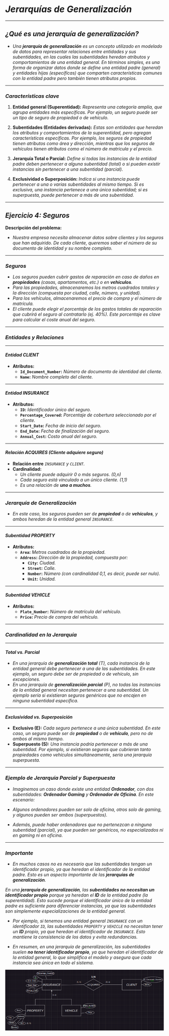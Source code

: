 <!-- Autor: Daniel Benjamin Perez Morales -->
<!-- GitHub: https://github.com/DanielPerezMoralesDev13 -->
<!-- Correo electrónico: danielperezdev@proton.me -->

# ***Jerarquías de Generalización***

---

## ***¿Qué es una jerarquía de generalización?***

- *Una **jerarquía de generalización** es un concepto utilizado en modelado de datos para representar relaciones entre entidades y sus subentidades, en las cuales las subentidades heredan atributos y comportamientos de una entidad general. En términos simples, es una forma de organizar datos donde se define una entidad padre (general) y entidades hijas (específicas) que comparten características comunes con la entidad padre pero también tienen atributos propios.*

---

### ***Características clave***

1. **Entidad general (Superentidad):** *Representa una categoría amplia, que agrupa entidades más específicas. Por ejemplo, un seguro puede ser un tipo de seguro de propiedad o de vehículo.*

2. **Subentidades (Entidades derivadas):** *Estas son entidades que heredan los atributos y comportamientos de la superentidad, pero agregan características específicas. Por ejemplo, los seguros de propiedad tienen atributos como área y dirección, mientras que los seguros de vehículos tienen atributos como el número de matrícula y el precio.*

3. **Jerarquía Total o Parcial:** *Define si todas las instancias de la entidad padre deben pertenecer a alguna subentidad (total) o si pueden existir instancias sin pertenecer a una subentidad (parcial).*

4. **Exclusividad o Superposición:** *Indica si una instancia puede pertenecer a una o varias subentidades al mismo tiempo. Si es exclusiva, una instancia pertenece a una única subentidad; si es superpuesta, puede pertenecer a más de una subentidad.*

---

## ***Ejercicio 4: Seguros***

**Descripción del problema:**

- *Nuestra empresa necesita almacenar datos sobre clientes y los seguros que han adquirido. De cada cliente, queremos saber el número de su documento de identidad y su nombre completo.*

---

### ***Seguros***

- *Los seguros pueden cubrir gastos de reparación en caso de daños en **propiedades** (casas, apartamentos, etc.) o en **vehículos**.*
- *Para las propiedades, almacenaremos los metros cuadrados totales y la dirección (compuesta por ciudad, calle, número, y unidad).*
- *Para los vehículos, almacenaremos el precio de compra y el número de matrícula.*
- *El cliente puede elegir el porcentaje de los gastos totales de reparación que cubrirá el seguro al contratarlo (ej. 40%). Este porcentaje es clave para calcular el coste anual del seguro.*

---

### ***Entidades y Relaciones***

---

#### ***Entidad CLIENT***

- **Atributos:**
  - **`Id_Document_Number`:** *Número de documento de identidad del cliente.*
  - **`Name`:** *Nombre completo del cliente.*

---

#### ***Entidad INSURANCE***

- **Atributos:**
  - **`ID`:** *Identificador único del seguro.*
  - **`Percentage_Covered`:** *Porcentaje de cobertura seleccionado por el cliente.*
  - **`Start_Date`:** *Fecha de inicio del seguro.*
  - **`End_Date`:** *Fecha de finalización del seguro.*
  - **`Annual_Cost`:** *Costo anual del seguro.*

---

#### ***Relación ACQUIRES (Cliente adquiere seguro)***

- **Relación entre** *`INSURANCE` y `CLIENT`.*
- **Cardinalidad:**
  - *Un cliente puede adquirir 0 o más seguros. (0,n)*
  - *Cada seguro está vinculado a un único cliente. (1,1)*
  - *Es una relación de **uno a muchos**.*

---

### ***Jerarquía de Generalización***

- *En este caso, los seguros pueden ser de **propiedad** o de **vehículos**, y ambos heredan de la entidad general `INSURANCE`.*

---

#### ***Subentidad PROPERTY***

- **Atributos:**
  - **`Area`:** *Metros cuadrados de la propiedad.*
  - **`Address`:** *Dirección de la propiedad, compuesta por:*
    - **`City`:** *Ciudad.*
    - **`Street`:** *Calle.*
    - **`Number`:** *Número (con cardinalidad 0,1, es decir, puede ser nulo).*
    - **`Unit`:** *Unidad.*

---

#### ***Subentidad VEHICLE***

- **Atributos:**
  - **`Plate_Number`:** *Número de matrícula del vehículo.*
  - **`Price`:** *Precio de compra del vehículo.*

---

### ***Cardinalidad en la Jerarquía***

---

#### ***Total vs. Parcial***

- *En una jerarquía de **generalización total** (T), cada instancia de la entidad general debe pertenecer a una de las subentidades. En este ejemplo, un seguro debe ser de propiedad o de vehículo, sin excepciones.*
- *En una jerarquía de **generalización parcial** (P), no todas las instancias de la entidad general necesitan pertenecer a una subentidad. Un ejemplo sería si existieran seguros genéricos que no encajen en ninguna subentidad específica.*

---

#### ***Exclusividad vs. Superposición***

- **Exclusivo (E):** *Cada seguro pertenece a una única subentidad. En este caso, un seguro puede ser de **propiedad** o de **vehículo**, pero no de ambos al mismo tiempo.*
- **Superpuesto (S):** *Una instancia podría pertenecer a más de una subentidad. Por ejemplo, si existieran seguros que cubrieran tanto propiedades como vehículos simultáneamente, sería una jerarquía superpuesta.*

---

### ***Ejemplo de Jerarquía Parcial y Superpuesta***

- *Imaginemos un caso donde existe una entidad **Ordenador**, con dos subentidades: **Ordenador Gaming** y **Ordenador de Oficina**. En este escenario:*

- *Algunos ordenadores pueden ser solo de oficina, otros solo de gaming, y algunos pueden ser ambos (superpuestos).*
- *Además, puede haber ordenadores que no pertenezcan a ninguna subentidad (parcial), ya que pueden ser genéricos, no especializados ni en gaming ni en oficina.*

---

### ***Importante***

- *En muchos casos no es necesario que las subentidades tengan un identificador propio, ya que heredan el identificador de la entidad padre. Esto es un aspecto importante de las **jerarquías de generalización**.*

*En una **jerarquía de generalización**, las **subentidades no necesitan un identificador propio** porque ya heredan el **ID** de la entidad padre (la superentidad). Esto sucede porque el identificador único de la entidad padre es suficiente para diferenciar instancias, ya que las subentidades son simplemente especializaciones de la entidad general.*

- *Por ejemplo, si tenemos una entidad general `INSURANCE` con un identificador `ID`, las subentidades `PROPERTY` y `VEHICLE` no necesitan tener un **ID** propio, ya que heredan el identificador de `INSURANCE`. Esto mantiene la consistencia de los datos y evita redundancias.*

- *En resumen, en una jerarquía de generalización, las subentidades suelen **no tener identificador propio**, ya que heredan el identificador de la entidad general, lo que simplifica el modelo y asegura que cada instancia sea única en todo el sistema.*

*![Image JerarquíasDeGeneralización](/Images/JerarquíasDeGeneralización.png "/Images/JerarquíasDeGeneralización.png")*
